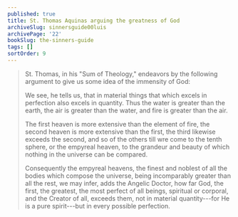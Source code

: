 ```yaml
---
published: true
title: St. Thomas Aquinas arguing the greatness of God
archiveSlug: sinnersguide00luis
archivePage: '22'
bookSlug: the-sinners-guide
tags: []
sortOrder: 9
---
```


> St. Thomas, in his "Sum of Theology," endeavors by the following argument to give us some idea of the immensity of God:
>
> We see, he tells us, that in material things that which excels in perfection also excels in quantity. Thus the water is greater than the earth, the air is greater than the water, and fire is greater than the air.
>
> The first heaven is more extensive than the element of fire, the second heaven is more extensive than the first, the third likewise exceeds the second, and so of the others till wre come to the tenth sphere, or the empyreal heaven, to the grandeur and beauty of which nothing in the universe can be compared.
>
> Consequently the empyreal heavens, the finest and noblest of all the bodies which compose the universe, being incomparably greater than all the rest, we may infer, adds the Angelic Doctor, how far God, the first, the greatest, the most perfect of all beings, spiritual or corporal, and the Creator of all, exceeds them, not in material quantity---for He is a pure spirit---but in every possible perfection.

